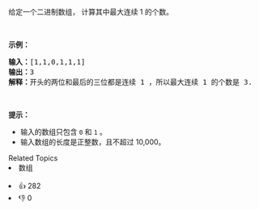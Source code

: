 <p>给定一个二进制数组， 计算其中最大连续 1 的个数。</p>

<p> </p>

<p><strong>示例：</strong></p>

<pre>
<strong>输入：</strong>[1,1,0,1,1,1]
<strong>输出：</strong>3
<strong>解释：</strong>开头的两位和最后的三位都是连续 1 ，所以最大连续 1 的个数是 3.
</pre>

<p> </p>

<p><strong>提示：</strong></p>

<ul>
	<li>输入的数组只包含 <code>0</code> 和 <code>1</code> 。</li>
	<li>输入数组的长度是正整数，且不超过 10,000。</li>
</ul>
<div><div>Related Topics</div><div><li>数组</li></div></div><br><div><li>👍 282</li><li>👎 0</li></div>